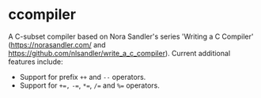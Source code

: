 # ccompiler

A C-subset compiler based on Nora Sandler's series 'Writing a C Compiler' (https://norasandler.com/ and https://github.com/nlsandler/write_a_c_compiler).
Current additional features include:
- Support for prefix `++` and `--` operators.
- Support for `+=,` `-=`, `*=`, `/=` and `%=` operators.
